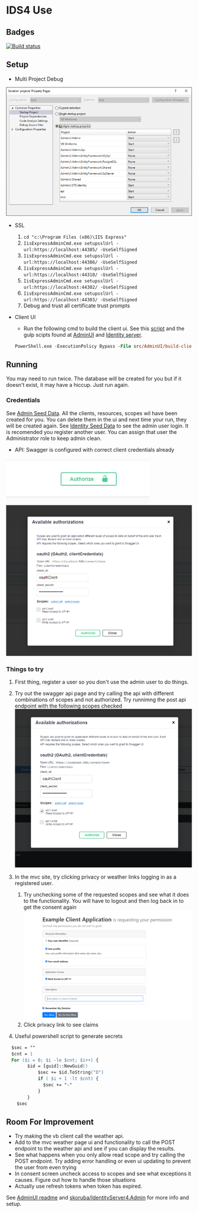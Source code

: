 # IDS4 Use

## Badges
[![Build status](https://ci.appveyor.com/api/projects/status/sus87d52unb41vwl/branch/master?svg=true)](https://ci.appveyor.com/project/vbjay/ids4-sample/branch/master)

## Setup

- Multi Project Debug

![multi debug](/assets/multi%20debug.png)

- SSL
  1. ```cd "c:\Program Files (x86)\IIS Express"```
  1. ```IisExpressAdminCmd.exe setupsslUrl -url:https://localhost:44385/ -UseSelfSigned```
  1. ```IisExpressAdminCmd.exe setupsslUrl -url:https://localhost:44386/ -UseSelfSigned```
  1. ```IisExpressAdminCmd.exe setupsslUrl -url:https://localhost:44310/ -UseSelfSigned```
  1. ```IisExpressAdminCmd.exe setupsslUrl -url:https://localhost:44302/ -UseSelfSigned```
  1. ```IisExpressAdminCmd.exe setupsslUrl -url:https://localhost:44303/ -UseSelfSigned```
  1. Debug and trust all certificate trust prompts

- Client UI
  - Run the following cmd to build the client ui.  See this [script](src/AdminUI/build-client.ps1) and the gulp scipts found at [AdminUI](src/AdminUI/src/AdminUI.Admin/gulpfile.js) and [Identity server](src/AdminUI/src/AdminUI.STS.Identity/gulpfile.js).

  ```ps
  PowerShell.exe -ExecutionPolicy Bypass -File src/AdminUI/build-client.ps1
  ```

## Running

You may need to run twice.  The database will be created for you but if it doesn't exist, it may have a hiccup.  Just run again.

### Credentials

See [Admin Seed Data](src/AdminUI/src/AdminUI.Admin/identityserverdata.json).  All the clients, resources, scopes wil have been created for you.  You can delete them in the ui and next time your run, they will be created again.  See [Identity Seed Data](src/AdminUI/src/AdminUI.Admin/identitydata.json) to see the admin user login.  It is recomended you register another user.  You can assign that user the Administrator role to keep admin clean.

- API: Swagger is configured with correct client credentials already

![authorize btn](/assets/authorize%20btn.png)
![authorize dlg](/assets/authorize%20dlg.png)

### Things to try

1. First thing, register a user so you don't use the admin user to do things.
1. Try out the swagger api page and try calling the api with different combinations of scopes and not authorized.  Try runnimng the post api endpoint with the following scopes checked
  ![only read](/assets/only%20read.png)

1. In the mvc site, try clicking privacy or weather links logging in as a registered user.
    1. Try unchecking some of the requested scopes and see what it does to the functionality.  You will have to logout and then log back in to get the consent again
    ![consent](/assets/consent.png)
    1. Click privacy link to see claims
1. Useful powershell script to generate secrets

  ```ps
    $sec = ""
    $cnt = 1
    For ($i = 0; $i -le $cnt; $i++) {
          $id = [guid]::NewGuid()
              $sec += $id.ToString("D")
              if ( $i + 1 -lt $cnt) {
                $sec += "-"    
              }
          }
      $sec


  ```

## Room For Improvement

- Try making the vb client call the weather api.
- Add to the mvc weather page ui and functionality to call the POST endpoint to the weather api and see if you can display the results.
- See what happens when you only allow read scope and try calling the POST endpoint.  Try adding error handling or even ui updating to prevent the user from even trying
- In consent screen uncheck access to scopes and see what exceptions it causes.  Figure out how to handle those situations
- Actually use refresh tokens when token has expired.

See [AdminUI readme](/src/AdminUI/readme.md) and [skoruba/IdentityServer4.Admin](https://github.com/skoruba/IdentityServer4.Admin) for more info and setup.

